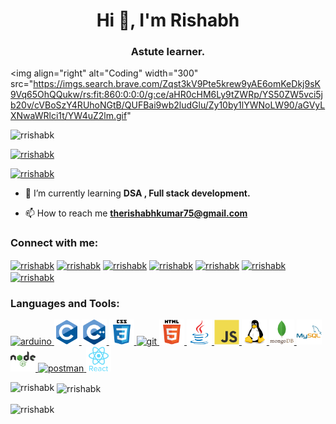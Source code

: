 <h1 align="center">Hi 👋, I'm Rishabh</h1>
<h3 align="center"> Astute learner.</h3>

<img align="right" alt="Coding" width="300" src="https://imgs.search.brave.com/Zqst3kV9Pte5krew9yAE6omKeDkj9sK9Vq65OhQQukw/rs:fit:860:0:0:0/g:ce/aHR0cHM6Ly9tZWRp/YS50ZW5vci5jb20v/cVBoSzY4RUhoNGtB/QUFBai9wb2ludGlu/Zy10by1lYWNoLW90/aGVyLXNwaWRlci1t/YW4uZ2lm.gif"


<p align="left"> <img src="https://komarev.com/ghpvc/?username=rrishabk&label=Profile%20views&color=0e75b6&style=flat" alt="rrishabk" /> </p>

<p align="left"> <a href="https://github.com/ryo-ma/github-profile-trophy"><img src="https://github-profile-trophy.vercel.app/?username=rrishabk" alt="rrishabk" /></a> </p>

<p align="left"> <a href="https://twitter.com/rrishabk" target="blank"><img src="https://img.shields.io/twitter/follow/rrishabk?logo=twitter&style=for-the-badge" alt="rrishabk" /></a> </p>

- 🌱 I’m currently learning **DSA , Full stack development.**

- 📫 How to reach me **therishabhkumar75@gmail.com**

<h3 align="left">Connect with me:</h3>
<p align="left">
<a href="https://codepen.io/rrishabk" target="blank"><img align="center" src="https://raw.githubusercontent.com/rahuldkjain/github-profile-readme-generator/master/src/images/icons/Social/codepen.svg" alt="rrishabk" height="30" width="40" /></a>
<a href="https://twitter.com/rrishabk" target="blank"><img align="center" src="https://raw.githubusercontent.com/rahuldkjain/github-profile-readme-generator/master/src/images/icons/Social/twitter.svg" alt="rrishabk" height="30" width="40" /></a>
<a href="https://linkedin.com/in/rrishabk" target="blank"><img align="center" src="https://raw.githubusercontent.com/rahuldkjain/github-profile-readme-generator/master/src/images/icons/Social/linked-in-alt.svg" alt="rrishabk" height="30" width="40" /></a>
<a href="https://instagram.com/rrishabk" target="blank"><img align="center" src="https://raw.githubusercontent.com/rahuldkjain/github-profile-readme-generator/master/src/images/icons/Social/instagram.svg" alt="rrishabk" height="30" width="40" /></a>
<a href="https://codeforces.com/profile/rrishabk" target="blank"><img align="center" src="https://raw.githubusercontent.com/rahuldkjain/github-profile-readme-generator/master/src/images/icons/Social/codeforces.svg" alt="rrishabk" height="30" width="40" /></a>
<a href="https://www.leetcode.com/rrishabk" target="blank"><img align="center" src="https://raw.githubusercontent.com/rahuldkjain/github-profile-readme-generator/master/src/images/icons/Social/leet-code.svg" alt="rrishabk" height="30" width="40" /></a>
<a href="https://auth.geeksforgeeks.org/user/rrishabk" target="blank"><img align="center" src="https://raw.githubusercontent.com/rahuldkjain/github-profile-readme-generator/master/src/images/icons/Social/geeks-for-geeks.svg" alt="rrishabk" height="30" width="40" /></a>
</p>

<h3 align="left">Languages and Tools:</h3>
<p align="left"> <a href="https://www.arduino.cc/" target="_blank" rel="noreferrer"> <img src="https://cdn.worldvectorlogo.com/logos/arduino-1.svg" alt="arduino" width="40" height="40"/> </a> <a href="https://www.cprogramming.com/" target="_blank" rel="noreferrer"> <img src="https://raw.githubusercontent.com/devicons/devicon/master/icons/c/c-original.svg" alt="c" width="40" height="40"/> </a> <a href="https://www.w3schools.com/cpp/" target="_blank" rel="noreferrer"> <img src="https://raw.githubusercontent.com/devicons/devicon/master/icons/cplusplus/cplusplus-original.svg" alt="cplusplus" width="40" height="40"/> </a> <a href="https://www.w3schools.com/css/" target="_blank" rel="noreferrer"> <img src="https://raw.githubusercontent.com/devicons/devicon/master/icons/css3/css3-original-wordmark.svg" alt="css3" width="40" height="40"/> </a> <a href="https://git-scm.com/" target="_blank" rel="noreferrer"> <img src="https://www.vectorlogo.zone/logos/git-scm/git-scm-icon.svg" alt="git" width="40" height="40"/> </a> <a href="https://www.w3.org/html/" target="_blank" rel="noreferrer"> <img src="https://raw.githubusercontent.com/devicons/devicon/master/icons/html5/html5-original-wordmark.svg" alt="html5" width="40" height="40"/> </a> <a href="https://www.java.com" target="_blank" rel="noreferrer"> <img src="https://raw.githubusercontent.com/devicons/devicon/master/icons/java/java-original.svg" alt="java" width="40" height="40"/> </a> <a href="https://developer.mozilla.org/en-US/docs/Web/JavaScript" target="_blank" rel="noreferrer"> <img src="https://raw.githubusercontent.com/devicons/devicon/master/icons/javascript/javascript-original.svg" alt="javascript" width="40" height="40"/> </a> <a href="https://www.linux.org/" target="_blank" rel="noreferrer"> <img src="https://raw.githubusercontent.com/devicons/devicon/master/icons/linux/linux-original.svg" alt="linux" width="40" height="40"/> </a> <a href="https://www.mongodb.com/" target="_blank" rel="noreferrer"> <img src="https://raw.githubusercontent.com/devicons/devicon/master/icons/mongodb/mongodb-original-wordmark.svg" alt="mongodb" width="40" height="40"/> </a> <a href="https://www.mysql.com/" target="_blank" rel="noreferrer"> <img src="https://raw.githubusercontent.com/devicons/devicon/master/icons/mysql/mysql-original-wordmark.svg" alt="mysql" width="40" height="40"/> </a> <a href="https://nodejs.org" target="_blank" rel="noreferrer"> <img src="https://raw.githubusercontent.com/devicons/devicon/master/icons/nodejs/nodejs-original-wordmark.svg" alt="nodejs" width="40" height="40"/> </a> <a href="https://postman.com" target="_blank" rel="noreferrer"> <img src="https://www.vectorlogo.zone/logos/getpostman/getpostman-icon.svg" alt="postman" width="40" height="40"/> </a> <a href="https://reactjs.org/" target="_blank" rel="noreferrer"> <img src="https://raw.githubusercontent.com/devicons/devicon/master/icons/react/react-original-wordmark.svg" alt="react" width="40" height="40"/> </a> </p>

<p><img align="left" src="https://github-readme-stats.vercel.app/api/top-langs?username=rrishabk&show_icons=true&locale=en&layout=compact" alt="rrishabk" /></p>

<p>&nbsp;<img align="center" src="https://github-readme-stats.vercel.app/api?username=rrishabk&show_icons=true&locale=en" alt="rrishabk" /></p>

<p><img align="center" src="https://github-readme-streak-stats.herokuapp.com/?user=rrishabk&" alt="rrishabk" /></p>
